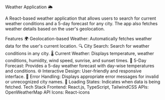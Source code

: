 Weather Application 🌦️

A React-based weather application that allows users to search for current weather conditions and a 5-day forecast for any city. The app also fetches weather details based on the user's geolocation.

Features
🌍 Geolocation-based Weather: Automatically fetches weather data for the user's current location.
🔍 City Search: Search for weather conditions in any city.
🌡️ Current Weather: Displays temperature, weather conditions, humidity, wind speed, sunrise, and sunset times.
📅 5-Day Forecast: Provides a 5-day weather forecast with day-wise temperatures and conditions.
🌐 Interactive Design: User-friendly and responsive interface.
🔔 Error Handling: Displays appropriate error messages for invalid or unrecognized city names.
🚀 Loading States: Indicates when data is being fetched.
Tech Stack
Frontend: React.js, TypeScript, TailwindCSS
APIs: OpenWeatherMap API
Icons: React-icons
